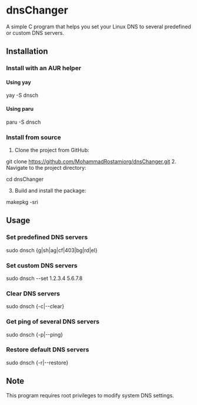 # dnsChanger

A simple C program that helps you set your Linux DNS to several predefined or custom DNS servers.

## Installation

### Install with an AUR helper

#### Using yay

yay -S dnsch

#### Using paru

paru -S dnsch

### Install from source

1. Clone the project from GitHub:

git clone https://github.com/MohammadRostamiorg/dnsChanger.git 2. Navigate to the project directory:

cd dnsChanger

3. Build and install the package:

makepkg -sri

## Usage

### Set predefined DNS servers

sudo dnsch {g|sh|ag|cf|403|bg|rd|el}

### Set custom DNS servers

sudo dnsch --set 1.2.3.4 5.6.7.8

### Clear DNS servers

sudo dnsch {-c|--clear}

### Get ping of several DNS servers

sudo dnsch {-p|--ping}

### Restore default DNS servers

sudo dnsch {-r|--restore}

## Note

This program requires root privileges to modify system DNS settings.
